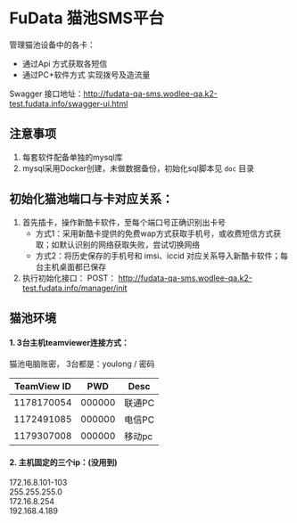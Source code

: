 # FuData 猫池SMS平台

管理猫池设备中的各卡：
- 通过Api 方式获取各短信
- 通过PC+软件方式 实现拨号及造流量

Swagger 接口地址：http://fudata-qa-sms.wodlee-qa.k2-test.fudata.info/swagger-ui.html


## 注意事项
1. 每套软件配备单独的mysql库
2. mysql采用Docker创建，未做数据备份，初始化sql脚本见 `doc` 目录

## 初始化猫池端口与卡对应关系：
1. 首先插卡，操作新酷卡软件，至每个端口号正确识别出卡号
    - 方式1：采用新酷卡提供的免费wap方式获取手机号，或收费短信方式获取；如默认识别的网络获取失败，尝试切换网络
    - 方式2：将历史保存的手机号和 imsi、iccid 对应关系导入新酷卡软件；每台主机桌面都已保存
2. 执行初始化接口： POST：  http://fudata-qa-sms.wodlee-qa.k2-test.fudata.info/manager/init

## 猫池环境
#### 1. 3台主机teamviewer连接方式：
猫池电脑账密， 3台都是：youlong /   密码


TeamView ID| PWD| Desc
---|---|---
1178170054 | 000000 | 联通PC
1172491085 | 000000 | 电信PC
1179307008 | 000000 | 移动pc

#### 2. 主机固定的三个ip：(没用到)
172.16.8.101-103   
255.255.255.0   
172.16.8.254   
192.168.4.189   
